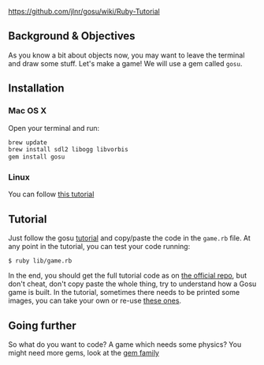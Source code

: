 https://github.com/jlnr/gosu/wiki/Ruby-Tutorial

## Background & Objectives

As you know a bit about objects now, you may want to leave the
terminal and draw some stuff. Let's make a game! We will use a
gem called `gosu`.

## Installation

### Mac OS X

Open your terminal and run:

```bash
brew update
brew install sdl2 libogg libvorbis
gem install gosu
```

### Linux

You can follow [this tutorial](https://github.com/jlnr/gosu/wiki/Getting-Started-on-Linux)

## Tutorial

Just follow the gosu [tutorial](https://github.com/jlnr/gosu/wiki/Ruby-Tutorial#down-to-business) and copy/paste the code in the `game.rb` file. At any point in the tutorial, you can test your code running:

```
$ ruby lib/game.rb
```

In the end, you should get the full tutorial code as on [the official repo](https://github.com/jlnr/gosu/blob/master/examples/Tutorial.rb), but don't cheat, don't copy paste the whole thing, try to understand how a Gosu game is built. In the tutorial, sometimes there needs to be printed some images, you can take your own or re-use [these ones](https://github.com/jlnr/gosu/tree/master/examples/media).

## Going further

So what do you want to code? A game which needs some physics? You might need more gems, look at the [gem family](http://www.libgosu.org)